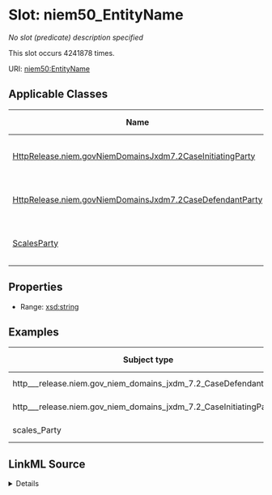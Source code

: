 

# Slot: niem50_EntityName


_No slot (predicate) description specified_






This slot occurs 4241878 times.


URI: [niem50:EntityName](http://release.niem.gov/niem/niem-core/5.0/EntityName)



<!-- no inheritance hierarchy -->





## Applicable Classes

| Name | Description | Modifies Slot |
| --- | --- | --- |
| [HttpRelease.niem.govNiemDomainsJxdm7.2CaseInitiatingParty](../classes/HttpRelease.niem.govNiemDomainsJxdm7.2CaseInitiatingParty.md) | No class (type) description specified |  yes  |
| [HttpRelease.niem.govNiemDomainsJxdm7.2CaseDefendantParty](../classes/HttpRelease.niem.govNiemDomainsJxdm7.2CaseDefendantParty.md) | No class (type) description specified |  yes  |
| [ScalesParty](../classes/ScalesParty.md) | No class (type) description specified |  yes  |







## Properties

* Range: [xsd:string](http://www.w3.org/2001/XMLSchema#string)






## Examples

| Subject type | Object type | Example subject | Example object | Occurrences |
| --- | --- | --- | --- | --- |
| http___release.niem.gov_niem_domains_jxdm_7.2_CaseDefendantParty | string | scales:/Agent/akd;;1:16-cr-00001_a0 | SCALES-Party-Hash-01169B980BF3557176ECC743C5841A32 | 2586246 |
| http___release.niem.gov_niem_domains_jxdm_7.2_CaseInitiatingParty | string | scales:/Agent/akd;;1:16-cr-00001_a1 | USA | 1337860 |
| scales_Party | string | scales:/Agent/akd;;1:16-cv-00008_a7 | State of Alaska | 317772 |




## LinkML Source

<details>

```yaml
name: niem50_EntityName
annotations:
  count:
    tag: count
    value: 4241878
description: No slot (predicate) description specified
examples:
- object:
    example_object: SCALES-Party-Hash-01169B980BF3557176ECC743C5841A32
    example_object_type: string
    example_predicate: niem50:EntityName
    example_subject: scales:/Agent/akd;;1:16-cr-00001_a0
    example_subject_type: http___release.niem.gov_niem_domains_jxdm_7.2_CaseDefendantParty
- object:
    example_object: USA
    example_object_type: string
    example_predicate: niem50:EntityName
    example_subject: scales:/Agent/akd;;1:16-cr-00001_a1
    example_subject_type: http___release.niem.gov_niem_domains_jxdm_7.2_CaseInitiatingParty
- object:
    example_object: State of Alaska
    example_object_type: string
    example_predicate: niem50:EntityName
    example_subject: scales:/Agent/akd;;1:16-cv-00008_a7
    example_subject_type: scales_Party
from_schema: scales-kg
rank: 1000
slot_uri: niem50:EntityName
alias: niem50_EntityName
domain_of:
- http___release.niem.gov_niem_domains_jxdm_7.2_CaseDefendantParty
- http___release.niem.gov_niem_domains_jxdm_7.2_CaseInitiatingParty
- scales_Party
range: string

```
</details>